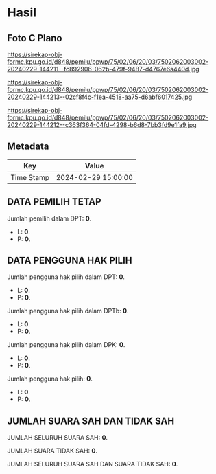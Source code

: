 # Hasil

## Foto C Plano

https://sirekap-obj-formc.kpu.go.id/d848/pemilu/ppwp/75/02/06/20/03/7502062003002-20240229-144211--fc892906-062b-479f-9487-d4767e6a440d.jpg

https://sirekap-obj-formc.kpu.go.id/d848/pemilu/ppwp/75/02/06/20/03/7502062003002-20240229-144213--02cf8f4c-f1ea-4518-aa75-d6abf6017425.jpg

https://sirekap-obj-formc.kpu.go.id/d848/pemilu/ppwp/75/02/06/20/03/7502062003002-20240229-144212--c363f364-04fd-4298-b6d8-7bb3fd9e1fa9.jpg


## Metadata

| Key        | Value               |
| ---------- | ------------------- |
| Time Stamp | 2024-02-29 15:00:00 |


## DATA PEMILIH TETAP

Jumlah pemilih dalam DPT: **0**.
 * L: **0**.
 * P: **0**.

## DATA PENGGUNA HAK PILIH

Jumlah pengguna hak pilih dalam DPT: **0**.
 * L: **0**.
 * P: **0**.

Jumlah pengguna hak pilih dalam DPTb: **0**.
 * L: **0**.
 * P: **0**.

Jumlah pengguna hak pilih dalam DPK: **0**.
 * L: **0**.
 * P: **0**.

Jumlah pengguna hak pilih: **0**.
 * L: **0**.
 * P: **0**.

## JUMLAH SUARA SAH DAN TIDAK SAH

JUMLAH SELURUH SUARA SAH: **0**.

JUMLAH SUARA TIDAK SAH: **0**.

JUMLAH SELURUH SUARA SAH DAN SUARA TIDAK SAH: **0**.


